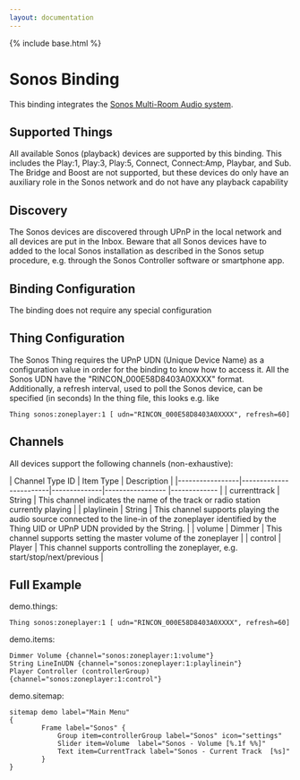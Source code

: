 ```yaml
---
layout: documentation
---
```


{% include base.html %}

# Sonos Binding

This binding integrates the [Sonos Multi-Room Audio system](http://www.sonos.com).

## Supported Things

All available Sonos (playback) devices are supported by this binding. This includes the Play:1, Play:3, Play:5, Connect, Connect:Amp, Playbar, and Sub. The Bridge and Boost are not supported, but these devices do only have an auxiliary role in the Sonos network and do not have any playback capability

## Discovery

The Sonos devices are discovered through UPnP in the local network and all devices are put in the Inbox. Beware that all Sonos devices have to added to the local Sonos installation as described in the Sonos setup procedure, e.g. through the Sonos Controller software or smartphone app. 

## Binding Configuration

The binding does not require any special configuration

## Thing Configuration

The Sonos Thing requires the UPnP UDN (Unique Device Name) as a configuration value in order for the binding to know how to access it. All the Sonos UDN have the "RINCON_000E58D8403A0XXXX" format. Additionally, a refresh interval, used to poll the Sonos device, can be specified (in seconds)
In the thing file, this looks e.g. like
```
Thing sonos:zoneplayer:1 [ udn="RINCON_000E58D8403A0XXXX", refresh=60]
```

## Channels

All devices support the following channels (non-exhaustive):

| Channel Type ID | Item Type    | Description  |
|-----------------|------------------------|--------------|----------------- |------------- |
| currenttrack | String       | This channel indicates the name of the track or radio station currently playing |
| playlinein | String       | This channel supports playing the audio source connected to the line-in of the zoneplayer identified by the Thing UID or UPnP UDN provided by the String. |
| volume | Dimmer       | This channel supports setting the master volume of the zoneplayer |
| control | Player       | This channel supports controlling the zoneplayer, e.g. start/stop/next/previous |

## Full Example

demo.things:
```
Thing sonos:zoneplayer:1 [ udn="RINCON_000E58D8403A0XXXX", refresh=60]
```

demo.items:
```
Dimmer Volume {channel="sonos:zoneplayer:1:volume"}
String LineInUDN {channel="sonos:zoneplayer:1:playlinein"}
Player Controller (controllerGroup) {channel="sonos:zoneplayer:1:control"}
```

demo.sitemap:
```
sitemap demo label="Main Menu"
{
		Frame label="Sonos" {
			Group item=controllerGroup label="Sonos" icon="settings"
			Slider item=Volume  label="Sonos - Volume [%.1f %%]" 
			Text item=CurrentTrack label="Sonos - Current Track  [%s]"				
		}
}
```